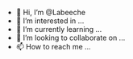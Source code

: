 - 👋 Hi, I’m @Labeeche
- 👀 I’m interested in ...
- 🌱 I’m currently learning ...
- 💞️ I’m looking to collaborate on ...
- 📫 How to reach me ...

<!---
Labeeche/Labeeche is a ✨ special ✨ repository because its `README.md` (this file) appears on your GitHub profile.
You can click the Preview link to take a look at your changes.
--->
